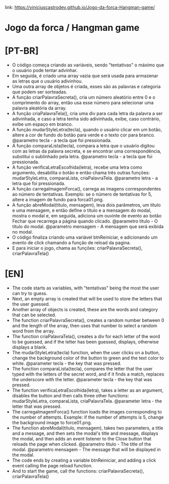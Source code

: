 link: https://viniciuscastrodev.github.io/Jogo-da-forca-Hangman-game/

# Jogo da forca / Hangman game

# [PT-BR]

- O código começa criando as variáveis, sendo "tentativas" o máximo que o usuário pode tentar advinhar.
- Em seguida, é criado uma array vazia que será usada para armazenar as letras que o usuário adivinhou.
- Uma outra array de objetos é criada, esses são as palavras e categoria que podem ser sorteadas.
- A função criarPalavraSecreta(), cria um número aleatório entre 0 e o comprimento do array, então usa esse número para selecionar uma
  palavra aleatória da array.
- A função criaPalavraTela(), cria uma div para cada letra da palavra a ser adivinhada, e caso a letra tenha sido adivinhada,
  exibe, caso contrário, exibe um espaço em branco.
- A função mudarStyleLetra(tecla), quando o usuário clicar em um botão, altere a cor de fundo do botão para verde e o texto
  cor para branco. @parametro tecla - a tecla que foi pressionada.
- A função comparaLista(tecla), compara a letra que o usuário digitou com as letras da palavra secreta, e se encontrar
  uma correspondência, substitui o sublinhado pela letra. @parametro tecla - a tecla que foi pressionada.
- A função verificaLetraEscolhida(letra), recebe uma letra como argumento, desabilita o botão e então chama três outras funções: mudarStyleLetra, comparaLista, criaPalavraTela.
  @parametro letra - a letra que foi pressionada.
- A função carregaImagemForca(), carrega as imagens correspondentes ao número de tentativas. Exemplo: se o número de tentativas for 5, altere a imagem de fundo para forca01.png.
- A função abreModal(titulo, mensagem), leva dois parâmetros, um título e uma mensagem, e então define o título e a mensagem do modal, mostra o modal e, em seguida, adiciona um ouvinte de evento ao botão Fechar que recarrega a página quando
  clicado. @parametro titulo - O título do modal. @parametro mensagem - A mensagem que será exibida no modal.
- O código finaliza criando uma variável btnReiniciar, e adicionando um evento de click chamando a função de reload da pagina.
- E para iniciar o jogo, chama as funções: criarPalavraSecreta(), criarPalavraTela()

# [EN]

- The code starts as variables, with "tentativas" being the most the user can try to guess.
- Next, an empty array is created that will be used to store the letters that the user guessed.
- Another array of objects is created, these are the words and category that can be selected.
- The function criarPalavraSecreta(), creates a random number between 0 and the length of the array, then uses that number to select a random word from the array.
- The function criaPalavraTela(), creates a div for each letter of the word to be guessed, and if the letter has been guessed, displays, otherwise displays a blank.
- The mudarStyleLetra(tecla) function, when the user clicks on a button, change the background color of the button to green and the text color to white. @parameter tecla - the key that was pressed.
- The function comparaLista(tecla), compares the letter that the user typed with the letters of the secret word, and if it finds a match, replaces the underscore with the letter. @parameter tecla - the key that was pressed.
- The function verificaLetraEscolhida(letra), takes a letter as an argument, disables the button and then calls three other functions: mudarStyleLetra, comparaLista, criaPalavraTela.
  @parameter letra - the letter that was pressed.
- The carregaImagemForca() function loads the images corresponding to the number of attempts. Example: if the number of attempts is 5, change the background image to force01.png.
- The function abreModal(titulo, mensagem), takes two parameters, a title and a message, and then sets the modal's title and message, displays the modal, and then adds an event listener to the Close button that reloads the page when
  clicked. @parametro titulo - The title of the modal. @parametro mensagem - The message that will be displayed in the modal.
- The code ends by creating a variable btnReiniciar, and adding a click event calling the page reload function.
- And to start the game, call the functions: criarPalavraSecreta(), criarPalavraTela()
